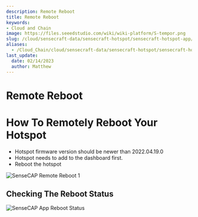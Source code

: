 ```yaml
---
description: Remote Reboot
title: Remote Reboot
keywords:
- Cloud and Chain
image: https://files.seeedstudio.com/wiki/wiki-platform/S-tempor.png
slug: /cloud/sensecraft-data/sensecraft-hotspot/sensecraft-hotspot-app/remote-reboot
aliases:
  - /Cloud_Chain/cloud/sensecraft-data/sensecraft-hotspot/sensecraft-hotspot-app/hotspot_management/remote-reboot
last_update:
  date: 02/14/2023
  author: Matthew
---
```


Remote Reboot
=============

**How To Remotely Reboot Your Hotspot**
=======================================

*   Hotspot firmware version should be newer than 2022.04.19.0
*   Hotspot needs to add to the dashboard first.
*   Reboot the hotspot

![SenseCAP Remote Reboot 1](https://www.sensecapmx.com/wp-content/uploads/2022/07/reboot-1.png)

**Checking The Reboot Status**
------------------------------

![SenseCAP App Reboot Status](https://www.sensecapmx.com/wp-content/uploads/2022/07/image-2.png)